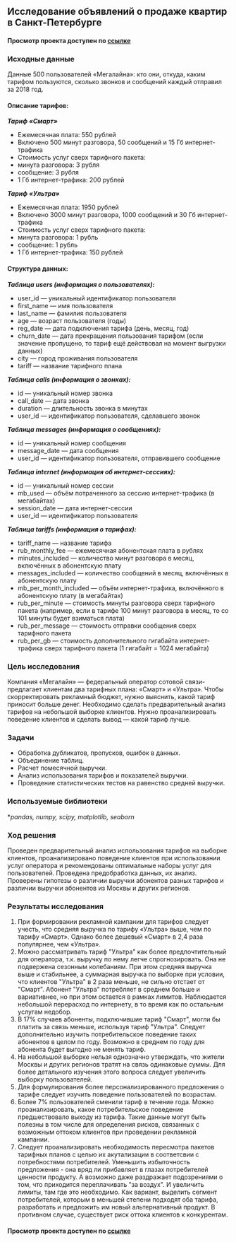 ## Исследование объявлений о продаже квартир в Санкт-Петербурге
#### Просмотр проекта доступен по [ссылке](https://github.com/Irrichie/yandex-praktikum-projects/blob/main/03-Telecom-prospecttive-tariff-research/03-Telecom-prospecttive-tariff-research.ipynb)
### Исходные данные
Данные 500 пользователей «Мегалайна»: кто они, откуда, каким тарифом пользуются, сколько звонков и сообщений каждый отправил за 2018 год.

#### Описание тарифов:

***Тариф «Смарт»***
* Ежемесячная плата: 550 рублей
* Включено 500 минут разговора, 50 сообщений и 15 Гб интернет-трафика
* Стоимость услуг сверх тарифного пакета:
* минута разговора: 3 рубля
* сообщение: 3 рубля
* 1 Гб интернет-трафика: 200 рублей

***Тариф «Ультра»***
* Ежемесячная плата: 1950 рублей
* Включено 3000 минут разговора, 1000 сообщений и 30 Гб интернет-трафика
* Стоимость услуг сверх тарифного пакета:
* минута разговора: 1 рубль
* сообщение: 1 рубль
* 1 Гб интернет-трафика: 150 рублей

#### Структура данных:
***Таблица users (информация о пользователях):***

* user_id — уникальный идентификатор пользователя
* first_name — имя пользователя
* last_name — фамилия пользователя
* age — возраст пользователя (годы)
* reg_date — дата подключения тарифа (день, месяц, год)
* churn_date — дата прекращения пользования тарифом (если значение пропущено, то тариф ещё действовал на момент выгрузки данных)
* city — город проживания пользователя
* tariff — название тарифного плана

***Таблица calls (информация о звонках):***

* id — уникальный номер звонка
* call_date — дата звонка
* duration — длительность звонка в минутах
* user_id — идентификатор пользователя, сделавшего звонок

***Таблица messages (информация о сообщениях):***

* id — уникальный номер сообщения
* message_date — дата сообщения
* user_id — идентификатор пользователя, отправившего сообщение

***Таблица internet (информация об интернет-сессиях):***

* id — уникальный номер сессии
* mb_used — объём потраченного за сессию интернет-трафика (в мегабайтах)
* session_date — дата интернет-сессии
* user_id — идентификатор пользователя

***Таблица tariffs (информация о тарифах):***

* tariff_name — название тарифа
* rub_monthly_fee — ежемесячная абонентская плата в рублях
* minutes_included — количество минут разговора в месяц, включённых в абонентскую плату
* messages_included — количество сообщений в месяц, включённых в абонентскую плату
* mb_per_month_included — объём интернет-трафика, включённого в абонентскую плату (в мегабайтах)
* rub_per_minute — стоимость минуты разговора сверх тарифного пакета (например, если в тарифе 100 минут разговора в месяц, то со 101 минуты будет взиматься плата)
* rub_per_message — стоимость отправки сообщения сверх тарифного пакета
* rub_per_gb — стоимость дополнительного гигабайта интернет-трафика сверх тарифного пакета (1 гигабайт = 1024 мегабайта)

### Цель исследования

Компания «Мегалайн» — федеральный оператор сотовой связи- предлагает клиентам два тарифных плана: «Смарт» и «Ультра». Чтобы скорректировать рекламный бюджет, нужно выяснить, какой тариф приносит больше денег. Необходимо сделать предварительный анализ тарифов на небольшой выборке клиентов. Нужно проанализировать поведение клиентов и сделать вывод — какой тариф лучше.

### Задачи
* Обработка дубликатов, пропусков, ошибок в данных.
* Объединение таблиц.
* Расчет помесячной выручки.
* Анализ использования тарифов и показателей выручки.
* Проведение статистических тестов на равенство средней выручки.

### Используемые библиотеки
**pandas, numpy, scipy, matplotlib, seaborn*

### Ход решения
Проведен предварительный анализ использования тарифов на выборке клиентов, проанализировано поведение клиентов при использовании услуг оператора и рекомендованы оптимальные наборы услуг для пользователей. Проведена предобработка данных, их анализ. Проверены гипотезы о различии выручки абонентов разных тарифов и различии выручки абонентов из Москвы и других регионов.

### Результаты исследования
1. При формировании рекламной кампании для тарифов следует учесть, что средняя выручка по тарифу «Ультра» выше, чем по тарифу «Смарт». Однако более дешевый «Смарт» в 2,4 раза популярнее, чем «Ультра».
2. Можно рассматривать тариф "Ультра" как более предпочтительный для оператора, т.к. выручку по нему легче спрогнозировать. Она не подвержена сезонным колебаниям. При этом средняя выручка выше и стабильнее, а суммарная выручка по выборке при условии, что клиентов "Ультра" в 2 раза меньше, не сильно отстает от "Смарт". Абонент "Ультра" потребляет в среднем больше и вариативнее, но при этом остается в рамках лимитов. Наблюдается небольшой перерасход по интернету, в то время как по остальным услугам  недобор.
4. В 17% случаев абоненты, подключившие тариф "Смарт", могли бы платить за связь меньше, используя тариф "Ультра". Следует дополнительно изучить потребительское поведение таких абонентов в целом по году. Возможно в среднем по году для абонента будет выгодно не менять тариф. 
5. На небольшой выборке нельзя однозначно утверждать, что жители Москвы и других регионов тратят на связь одинаковые суммы. Для более детального изучения этого вопроса следует увеличить выборку пользователей.
6. Для формулирования более персонализированного предложения о тарифе следует изучить поведение пользователей по возрастам.
7. Более 7% пользователей сменили тариф в течение года. Можно проанализировать, какое потребительское поведение предшествовало выходу из тарифа. Такие данные могут быть полезны в том числе для определения рисков, связанных с возможным оттоком клиентов при проведении рекламной кампании.
9. Следует проанализировать необходимость пересмотра  пакетов тарифных планов с целью их акутализации в соответсвии с потребностями потребителей. Уменьшить избыточность предложения - она вряд ли прибавляет в глазах потребителей ценности продукту. А возможно даже раздражает подозрениями о том, что приходится переплачивать "за воздух". И увеличить лимиты, там где это необходимо. Как вариант, выделить сегмент потребителей, которым в меньшей степени подходят оба тарифа, разработать и предложить им новый альтернативный продукт. В противном случае, существует риск оттока клиентов к конкурентам.

#### Просмотр проекта доступен по [ссылке](https://github.com/Irrichie/yandex-praktikum-projects/blob/main/03-Telecom-prospecttive-tariff-research/03-Telecom-prospecttive-tariff-research.ipynb)
